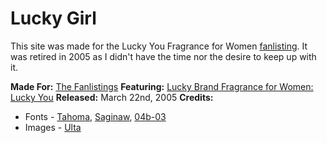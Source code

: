 # Lucky Girl
This site was made for the Lucky You Fragrance for Women <a href="http://thefanlistings.org/">fanlisting</a>. It was retired in 2005 as I didn't have the time nor the desire to keep up with it.

<strong>Made For:</strong> <a href="http://www.thefanlistings.org/">The Fanlistings</a>
<strong>Featuring:</strong> <a href="http://www.amazon.com/Lucky-Brand-Women-Toilette-Spray/dp/B0007D3B56">Lucky Brand Fragrance for Women: Lucky You</a>
<strong>Released:</strong> March 22nd, 2005
<strong>Credits:</strong>
	<ul>
	<li>Fonts - <a href="http://en.wikipedia.org/wiki/Verdana">Tahoma</a>, <a href="http://www.urbanfonts.com/fonts/Saginaw.htm">Saginaw</a>, <a href="http://www.dsg4.com/04/extra/bitmap/">04b-03</a></li>
	<li>Images - <a href="http://ulta.com">Ulta</a></li>
	</ul>

